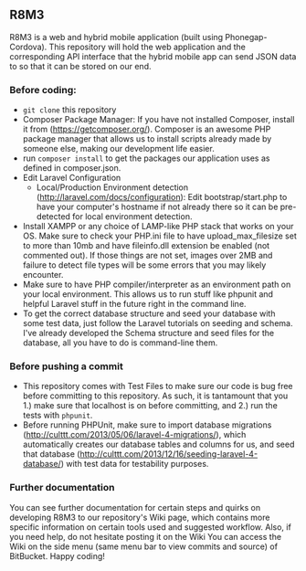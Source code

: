 ## R8M3

R8M3 is a web and hybrid mobile application (built using Phonegap-Cordova).
This repository will hold the web application and the corresponding API interface that the hybrid 
mobile app can send JSON data to so that it can be stored on our end.

### Before coding:
- `git clone` this repository
- Composer Package Manager: If you have not installed Composer, install it from (https://getcomposer.org/). Composer is an awesome PHP package manager that allows us to install scripts already made by someone else, making our development life easier.
- run `composer install` to get the packages our application uses as defined in composer.json.
- Edit Laravel Configuration
	- Local/Production Environment detection (http://laravel.com/docs/configuration): Edit bootstrap/start.php to have your computer's hostname if not already there so it can be pre-detected for local environment detection.
- Install XAMPP or any choice of LAMP-like PHP stack that works on your OS. Make sure to check your PHP.ini file to have upload_max_filesize set to more than 10mb and have fileinfo.dll extension be enabled (not commented out). If those things are not set, images over 2MB and failure to detect file types will be some errors that you may likely encounter.
- Make sure to have PHP compiler/interpreter as an environment path on your local environment. This allows us to run stuff like phpunit and helpful Laravel stuff in the future right in the command line.
- To get the correct database structure and seed your database with some test data, just follow the Laravel tutorials on seeding and schema. I've already developed the Schema structure and seed files for the database, all you have to do is command-line them.

### Before pushing a commit
- This repository comes with Test Files to make sure our code is bug free before committing to this repository. As such, it is tantamount that you 1.) make sure that localhost is on before committing, and 2.) run the tests with `phpunit`.
- Before running PHPUnit, make sure to import database migrations (http://culttt.com/2013/05/06/laravel-4-migrations/), which automatically creates our database tables and columns for us, and seed that database (http://culttt.com/2013/12/16/seeding-laravel-4-database/) with test data for testability purposes.

### Further documentation
You can see further documentation for certain steps and quirks on developing R8M3 to our repository's Wiki page, which contains more specific information on certain tools used and suggested workflow. Also, if you need help, do not hesitate posting it on the Wiki
You can access the Wiki on the side menu (same menu bar to view commits and source) of BitBucket. Happy coding!